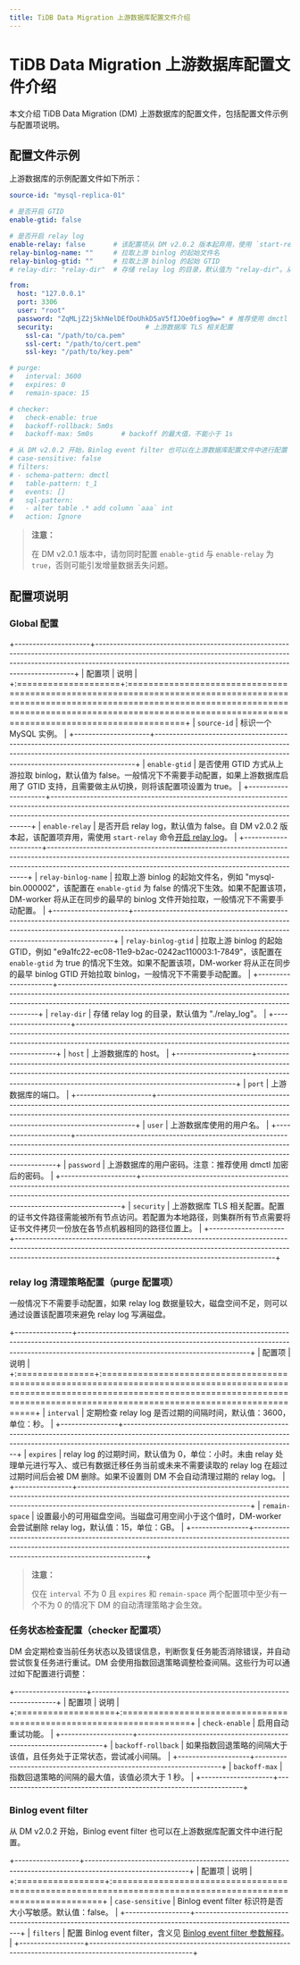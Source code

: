 ```yaml
---
title: TiDB Data Migration 上游数据库配置文件介绍
---
```


# TiDB Data Migration 上游数据库配置文件介绍

本文介绍 TiDB Data Migration (DM) 上游数据库的配置文件，包括配置文件示例与配置项说明。

## 配置文件示例

上游数据库的示例配置文件如下所示：

```yaml
source-id: "mysql-replica-01"

# 是否开启 GTID
enable-gtid: false

# 是否开启 relay log
enable-relay: false       # 该配置项从 DM v2.0.2 版本起弃用，使用 `start-relay` 命令开启 relay log
relay-binlog-name: ""     # 拉取上游 binlog 的起始文件名
relay-binlog-gtid: ""     # 拉取上游 binlog 的起始 GTID
# relay-dir: "relay-dir"  # 存储 relay log 的目录，默认值为 "relay-dir"。从 v6.1 版本起该配置标记为弃用，被 worker 配置中的同名参数取代

from:
  host: "127.0.0.1"
  port: 3306
  user: "root"
  password: "ZqMLjZ2j5khNelDEfDoUhkD5aV5fIJOe0fiog9w=" # 推荐使用 dmctl 对上游数据库的用户密码加密之后的密码
  security:                       # 上游数据库 TLS 相关配置
    ssl-ca: "/path/to/ca.pem"
    ssl-cert: "/path/to/cert.pem"
    ssl-key: "/path/to/key.pem"

# purge:
#   interval: 3600
#   expires: 0
#   remain-space: 15

# checker:
#   check-enable: true
#   backoff-rollback: 5m0s
#   backoff-max: 5m0s       # backoff 的最大值，不能小于 1s

# 从 DM v2.0.2 开始，Binlog event filter 也可以在上游数据库配置文件中进行配置
# case-sensitive: false
# filters:
# - schema-pattern: dmctl
#   table-pattern: t_1
#   events: []
#   sql-pattern:
#   - alter table .* add column `aaa` int
#   action: Ignore
```

> **注意：**
>
> 在 DM v2.0.1 版本中，请勿同时配置 `enable-gtid` 与 `enable-relay` 为 `true`，否则可能引发增量数据丢失问题。

## 配置项说明

### Global 配置

+---------------------+------------------------------------------------------------------------------------------------------------------------------------------------------------------------------------------------------------------------------------+
| 配置项              | 说明                                                                                                                                                                                                                               |
+:====================+:===================================================================================================================================================================================================================================+
| `source-id`         | 标识一个 MySQL 实例。                                                                                                                                                                                                              |
+---------------------+------------------------------------------------------------------------------------------------------------------------------------------------------------------------------------------------------------------------------------+
| `enable-gtid`       | 是否使用 GTID 方式从上游拉取 binlog，默认值为 false。一般情况下不需要手动配置，如果上游数据库启用了 GTID 支持，且需要做主从切换，则将该配置项设置为 true。                                                                         |
+---------------------+------------------------------------------------------------------------------------------------------------------------------------------------------------------------------------------------------------------------------------+
| `enable-relay`      | 是否开启 relay log，默认值为 false。自 DM v2.0.2 版本起，该配置项弃用，需使用 `start-relay` 命令[开启 relay log](/dm/relay-log.md#开启关闭-relay-log)。                                                                            |
+---------------------+------------------------------------------------------------------------------------------------------------------------------------------------------------------------------------------------------------------------------------+
| `relay-binlog-name` | 拉取上游 binlog 的起始文件名，例如 "mysql-bin.000002"，该配置在 `enable-gtid` 为 false 的情况下生效。如果不配置该项，DM-worker 将从正在同步的最早的 binlog 文件开始拉取，一般情况下不需要手动配置。                                |
+---------------------+------------------------------------------------------------------------------------------------------------------------------------------------------------------------------------------------------------------------------------+
| `relay-binlog-gtid` | 拉取上游 binlog 的起始 GTID，例如 "e9a1fc22-ec08-11e9-b2ac-0242ac110003:1-7849"，该配置在 `enable-gtid` 为 true 的情况下生效。如果不配置该项，DM-worker 将从正在同步的最早 binlog GTID 开始拉取 binlog，一般情况下不需要手动配置。 |
+---------------------+------------------------------------------------------------------------------------------------------------------------------------------------------------------------------------------------------------------------------------+
| `relay-dir`         | 存储 relay log 的目录，默认值为 "./relay_log"。                                                                                                                                                                                    |
+---------------------+------------------------------------------------------------------------------------------------------------------------------------------------------------------------------------------------------------------------------------+
| `host`              | 上游数据库的 host。                                                                                                                                                                                                                |
+---------------------+------------------------------------------------------------------------------------------------------------------------------------------------------------------------------------------------------------------------------------+
| `port`              | 上游数据库的端口。                                                                                                                                                                                                                 |
+---------------------+------------------------------------------------------------------------------------------------------------------------------------------------------------------------------------------------------------------------------------+
| `user`              | 上游数据库使用的用户名。                                                                                                                                                                                                           |
+---------------------+------------------------------------------------------------------------------------------------------------------------------------------------------------------------------------------------------------------------------------+
| `password`          | 上游数据库的用户密码。注意：推荐使用 dmctl 加密后的密码。                                                                                                                                                                          |
+---------------------+------------------------------------------------------------------------------------------------------------------------------------------------------------------------------------------------------------------------------------+
| `security`          | 上游数据库 TLS 相关配置。配置的证书文件路径需能被所有节点访问。若配置为本地路径，则集群所有节点需要将证书文件拷贝一份放在各节点机器相同的路径位置上。                                                                              |
+---------------------+------------------------------------------------------------------------------------------------------------------------------------------------------------------------------------------------------------------------------------+

### relay log 清理策略配置（purge 配置项）

一般情况下不需要手动配置，如果 relay log 数据量较大，磁盘空间不足，则可以通过设置该配置项来避免 relay log 写满磁盘。

+----------------+------------------------------------------------------------------------------------------------------------------------------------------------------------------------------------------------------------+
| 配置项         | 说明                                                                                                                                                                                                       |
+:===============+:===========================================================================================================================================================================================================+
| `interval`     | 定期检查 relay log 是否过期的间隔时间，默认值：3600，单位：秒。                                                                                                                                            |
+----------------+------------------------------------------------------------------------------------------------------------------------------------------------------------------------------------------------------------+
| `expires`      | relay log 的过期时间，默认值为 0，单位：小时。未由 relay 处理单元进行写入、或已有数据迁移任务当前或未来不需要读取的 relay log 在超过过期时间后会被 DM 删除。如果不设置则 DM 不会自动清理过期的 relay log。 |
+----------------+------------------------------------------------------------------------------------------------------------------------------------------------------------------------------------------------------------+
| `remain-space` | 设置最小的可用磁盘空间。当磁盘可用空间小于这个值时，DM-worker 会尝试删除 relay log，默认值：15，单位：GB。                                                                                                 |
+----------------+------------------------------------------------------------------------------------------------------------------------------------------------------------------------------------------------------------+

> **注意：**
>
> 仅在 `interval` 不为 0 且 `expires` 和 `remain-space` 两个配置项中至少有一个不为 0 的情况下 DM 的自动清理策略才会生效。

### 任务状态检查配置（checker 配置项）

DM 会定期检查当前任务状态以及错误信息，判断恢复任务能否消除错误，并自动尝试恢复任务进行重试。DM 会使用指数回退策略调整检查间隔。这些行为可以通过如下配置进行调整：

+--------------------+--------------------------------------------------------------------+
| 配置项             | 说明                                                               |
+:===================+:===================================================================+
| `check-enable`     | 启用自动重试功能。                                                 |
+--------------------+--------------------------------------------------------------------+
| `backoff-rollback` | 如果指数回退策略的间隔大于该值，且任务处于正常状态，尝试减小间隔。 |
+--------------------+--------------------------------------------------------------------+
| `backoff-max`      | 指数回退策略的间隔的最大值，该值必须大于 1 秒。                    |
+--------------------+--------------------------------------------------------------------+

### Binlog event filter

从 DM v2.0.2 开始，Binlog event filter 也可以在上游数据库配置文件中进行配置。

+------------------+-----------------------------------------------------------------------------------------------------------+
| 配置项           | 说明                                                                                                      |
+:=================+:==========================================================================================================+
| `case-sensitive` | Binlog event filter 标识符是否大小写敏感。默认值：false。                                                 |
+------------------+-----------------------------------------------------------------------------------------------------------+
| `filters`        | 配置 Binlog event filter，含义见 [Binlog event filter 参数解释](/dm/dm-binlog-event-filter.md#参数解释)。 |
+------------------+-----------------------------------------------------------------------------------------------------------+
